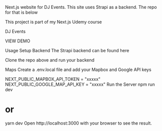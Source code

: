Next.js website for DJ Events. This site uses Strapi as a backend. The repo for that is below

This project is part of my Next.js Udemy course

DJ Events

VIEW DEMO

Usage
Setup Backend
The Strapi backend can be found here

Clone the repo above and run your backend

Maps
Create a .env.local file and add your Mapbox and Google API keys

NEXT_PUBLIC_MAPBOX_API_TOKEN = "xxxxx"
NEXT_PUBLIC_GOOGLE_MAP_API_KEY = "xxxxx"
Run the Server
npm run dev
# or
yarn dev
Open http://localhost:3000 with your browser to see the result.
